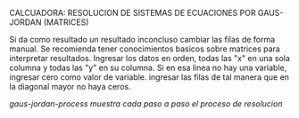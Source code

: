 CALCUADORA: RESOLUCION DE SISTEMAS DE ECUACIONES POR GAUS-JORDAN (MATRICES)

Si da como resultado un resultado inconcluso cambiar las filas de forma manual.
Se recomienda tener conocimientos basicos sobre matrices para interpretar resultados.
Ingresar los datos en orden, todas las "x" en una sola columna y todas las "y" en su columna.
Si en esa linea no hay  una variable, ingresar cero como valor de variable.
ingresar las filas de tal manera que en la diagonal mayor no haya ceros.

*gaus-jordan-process muestra cada paso a paso el proceso de resolucion*
